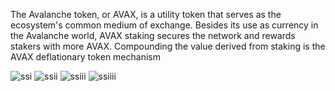 The Avalanche token, or AVAX, is a utility token that serves as the ecosystem's common medium of exchange. Besides its use as currency in the Avalanche world, AVAX staking secures the network and rewards stakers with more AVAX. Compounding the value derived from staking is the AVAX deflationary token mechanism

![ssi](https://i.postimg.cc/t4b8NyND/ssi.png)
![ssii](https://i.postimg.cc/J7Dw1ph3/ssii.png)
![ssiii](https://i.postimg.cc/hPTHmhTf/ssiii.png)
![ssiiii](https://i.postimg.cc/J79ftjyf/ssiiii.png)

